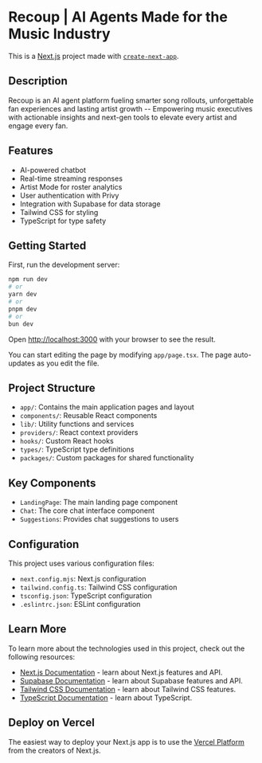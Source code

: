 # Recoup | AI Agents Made for the Music Industry


This is a [Next.js](https://nextjs.org) project made with [`create-next-app`](https://nextjs.org/docs/app/api-reference/cli/create-next-app).

## Description

Recoup is an AI agent platform fueling smarter song rollouts, unforgettable fan experiences and lasting artist growth -- Empowering music executives with actionable insights and next-gen tools to elevate every artist and engage every fan.

## Features

- AI-powered chatbot
- Real-time streaming responses
- Artist Mode for roster analytics
- User authentication with Privy
- Integration with Supabase for data storage
- Tailwind CSS for styling
- TypeScript for type safety

## Getting Started

First, run the development server:

```bash
npm run dev
# or
yarn dev
# or
pnpm dev
# or
bun dev
```

Open [http://localhost:3000](http://localhost:3000) with your browser to see the result.

You can start editing the page by modifying `app/page.tsx`. The page auto-updates as you edit the file.

## Project Structure

- `app/`: Contains the main application pages and layout
- `components/`: Reusable React components
- `lib/`: Utility functions and services
- `providers/`: React context providers
- `hooks/`: Custom React hooks
- `types/`: TypeScript type definitions
- `packages/`: Custom packages for shared functionality

## Key Components

- `LandingPage`: The main landing page component
- `Chat`: The core chat interface component
- `Suggestions`: Provides chat suggestions to users

## Configuration

This project uses various configuration files:

- `next.config.mjs`: Next.js configuration
- `tailwind.config.ts`: Tailwind CSS configuration
- `tsconfig.json`: TypeScript configuration
- `.eslintrc.json`: ESLint configuration

## Learn More

To learn more about the technologies used in this project, check out the following resources:

- [Next.js Documentation](https://nextjs.org/docs) - learn about Next.js features and API.
- [Supabase Documentation](https://supabase.io/docs) - learn about Supabase features and API.
- [Tailwind CSS Documentation](https://tailwindcss.com/docs) - learn about Tailwind CSS features.
- [TypeScript Documentation](https://www.typescriptlang.org/docs/) - learn about TypeScript.

## Deploy on Vercel

The easiest way to deploy your Next.js app is to use the [Vercel Platform](https://vercel.com/new?utm_medium=default-template&filter=next.js&utm_source=create-next-app&utm_campaign=create-next-app-readme) from the creators of Next.js.

